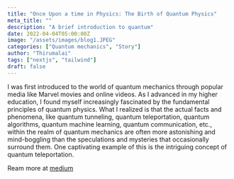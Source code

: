 ```yaml
---
title: "Once Upon a time in Physics: The Birth of Quantum Physics"
meta_title: ""
description: "A brief introduction to quantum"
date: 2022-04-04T05:00:00Z
image: "/assets/images/blog1.JPEG"
categories: ["Quantum mechanics", "Story"]
author: "Thirumalai"
tags: ["nextjs", "tailwind"]
draft: false
---
```


I was first introduced to the world of quantum mechanics through popular media like Marvel movies and online videos. As I advanced in my higher education, I found myself increasingly fascinated by the fundamental principles of quantum physics. What I realized is that the actual facts and phenomena, like quantum tunneling, quantum teleportation, quantum algorithms, quantum machine learning, quantum communication, etc., within the realm of quantum mechanics are often more astonishing and mind-boggling than the speculations and mysteries that occasionally surround them. One captivating example of this is the intriguing concept of quantum teleportation.

Ream more at [medium](https://medium.com/@thirumalai11049761/once-upon-a-time-in-physics-the-birth-of-quantum-physics-13e727dd8ce1)
